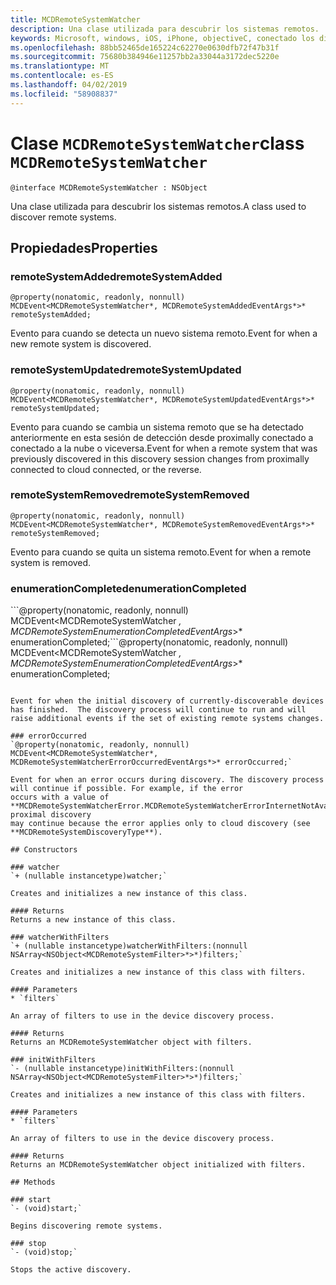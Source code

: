 ```yaml
---
title: MCDRemoteSystemWatcher
description: Una clase utilizada para descubrir los sistemas remotos.
keywords: Microsoft, windows, iOS, iPhone, objectiveC, conectado los dispositivos, proyecto Roma
ms.openlocfilehash: 88bb52465de165224c62270e0630dfb72f47b31f
ms.sourcegitcommit: 75680b384946e11257bb2a33044a3172dec5220e
ms.translationtype: MT
ms.contentlocale: es-ES
ms.lasthandoff: 04/02/2019
ms.locfileid: "58908837"
---
```

# <a name="class-mcdremotesystemwatcher"></a><span data-ttu-id="06de4-104">Clase `MCDRemoteSystemWatcher`</span><span class="sxs-lookup"><span data-stu-id="06de4-104">class `MCDRemoteSystemWatcher`</span></span>

```
@interface MCDRemoteSystemWatcher : NSObject
```

<span data-ttu-id="06de4-105">Una clase utilizada para descubrir los sistemas remotos.</span><span class="sxs-lookup"><span data-stu-id="06de4-105">A class used to discover remote systems.</span></span> 

## <a name="properties"></a><span data-ttu-id="06de4-106">Propiedades</span><span class="sxs-lookup"><span data-stu-id="06de4-106">Properties</span></span>

### <a name="remotesystemadded"></a><span data-ttu-id="06de4-107">remoteSystemAdded</span><span class="sxs-lookup"><span data-stu-id="06de4-107">remoteSystemAdded</span></span>
`@property(nonatomic, readonly, nonnull) MCDEvent<MCDRemoteSystemWatcher*, MCDRemoteSystemAddedEventArgs*>* remoteSystemAdded;`

<span data-ttu-id="06de4-108">Evento para cuando se detecta un nuevo sistema remoto.</span><span class="sxs-lookup"><span data-stu-id="06de4-108">Event for when a new remote system is discovered.</span></span>

### <a name="remotesystemupdated"></a><span data-ttu-id="06de4-109">remoteSystemUpdated</span><span class="sxs-lookup"><span data-stu-id="06de4-109">remoteSystemUpdated</span></span>
`@property(nonatomic, readonly, nonnull) MCDEvent<MCDRemoteSystemWatcher*, MCDRemoteSystemUpdatedEventArgs*>* remoteSystemUpdated;`

<span data-ttu-id="06de4-110">Evento para cuando se cambia un sistema remoto que se ha detectado anteriormente en esta sesión de detección desde proximally conectado a conectado a la nube o viceversa.</span><span class="sxs-lookup"><span data-stu-id="06de4-110">Event for when a remote system that was previously discovered in this discovery session changes from proximally connected to cloud connected, or the reverse.</span></span> 

### <a name="remotesystemremoved"></a><span data-ttu-id="06de4-111">remoteSystemRemoved</span><span class="sxs-lookup"><span data-stu-id="06de4-111">remoteSystemRemoved</span></span>
`@property(nonatomic, readonly, nonnull) MCDEvent<MCDRemoteSystemWatcher*, MCDRemoteSystemRemovedEventArgs*>* remoteSystemRemoved;`

<span data-ttu-id="06de4-112">Evento para cuando se quita un sistema remoto.</span><span class="sxs-lookup"><span data-stu-id="06de4-112">Event for when a remote system is removed.</span></span> 

### <a name="enumerationcompleted"></a><span data-ttu-id="06de4-113">enumerationCompleted</span><span class="sxs-lookup"><span data-stu-id="06de4-113">enumerationCompleted</span></span>
<span data-ttu-id="06de4-114">\`\`\`@property(nonatomic, readonly, nonnull) MCDEvent<MCDRemoteSystemWatcher *, MCDRemoteSystemEnumerationCompletedEventArgs*>\* enumerationCompleted;</span><span class="sxs-lookup"><span data-stu-id="06de4-114">\`\`\`@property(nonatomic, readonly, nonnull) MCDEvent<MCDRemoteSystemWatcher *, MCDRemoteSystemEnumerationCompletedEventArgs*>\* enumerationCompleted;</span></span>
```

Event for when the initial discovery of currently-discoverable devices has finished.  The discovery process will continue to run and will raise additional events if the set of existing remote systems changes.

### errorOccurred
`@property(nonatomic, readonly, nonnull) MCDEvent<MCDRemoteSystemWatcher*, MCDRemoteSystemWatcherErrorOccurredEventArgs*>* errorOccurred;`

Event for when an error occurs during discovery. The discovery process will continue if possible. For example, if the error
occurs with a value of **MCDRemoteSystemWatcherError.MCDRemoteSystemWatcherErrorInternetNotAvailable**, proximal discovery
may continue because the error applies only to cloud discovery (see **MCDRemoteSystemDiscoveryType**).

## Constructors

### watcher
`+ (nullable instancetype)watcher;`

Creates and initializes a new instance of this class.

#### Returns 
Returns a new instance of this class.

### watcherWithFilters
`+ (nullable instancetype)watcherWithFilters:(nonnull NSArray<NSObject<MCDRemoteSystemFilter>*>*)filters;`

Creates and initializes a new instance of this class with filters.

#### Parameters 
* `filters` 

An array of filters to use in the device discovery process.

#### Returns 
Returns an MCDRemoteSystemWatcher object with filters.

### initWithFilters
`- (nullable instancetype)initWithFilters:(nonnull NSArray<NSObject<MCDRemoteSystemFilter>*>*)filters;`

Creates and initializes a new instance of this class with filters.

#### Parameters 
* `filters` 

An array of filters to use in the device discovery process.

#### Returns 
Returns an MCDRemoteSystemWatcher object initialized with filters.

## Methods

### start
`- (void)start;`

Begins discovering remote systems.

### stop
`- (void)stop;` 

Stops the active discovery.